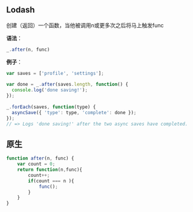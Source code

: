 ## Lodash
创建（返回）一个函数，当他被调用n或更多次之后将马上触发func

**语法**：
```js
_.after(n, func)
```
**例子**：
```js
var saves = ['profile', 'settings'];
 
var done = _.after(saves.length, function() {
  console.log('done saving!');
});
 
_.forEach(saves, function(type) {
  asyncSave({ 'type': type, 'complete': done });
});
// => Logs 'done saving!' after the two async saves have completed.
```

## 原生
```js
function after(n, func) {
    var count = 0;
    return function(n,func){
        count++;
        if(count === n ){
            func();
        }
    }
}
``` 